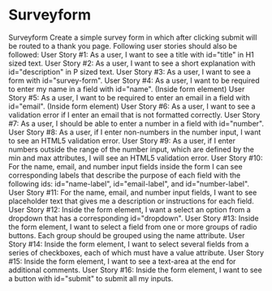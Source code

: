 # Surveyform
Surveyform
Create a simple survey form in which after clicking submit will be routed to a thank you page. Following user stories should also be followed:
User Story #1: As a user, I want to see a title with id="title" in H1 sized text.
User Story #2: As a user, I want to see a short explanation with id="description" in P sized text.
User Story #3: As a user, I want to see a form with id="survey-form".
User Story #4: As a user, I want to be required to enter my name in a field with id="name". (Inside form element)
User Story #5: As a user, I want to be required to enter an email in a field with id="email". (Inside form element)
User Story #6: As a user, I want to see a validation error if I enter an email that is not formatted correctly.
User Story #7: As a user, I should be able to enter a number in a field with id="number".
User Story #8: As a user, if I enter non-numbers in the number input, I want to see an HTML5 validation error.
User Story #9: As a user, if I enter numbers outside the range of the number input, which are defined by the min and max attributes, I will see an HTML5 validation error.
User Story #10: For the name, email, and number input fields inside the form I can see corresponding labels that describe the purpose of each field with the following ids: id="name-label", id="email-label", and id="number-label".
User Story #11: For the name, email, and number input fields, I want to see placeholder text that gives me a description or instructions for each field.
User Story #12: Inside the form element, I want a select an option from a dropdown that has a corresponding id="dropdown".
User Story #13: Inside the form element, I want to select a field from one or more groups of radio buttons. Each group should be grouped using the name attribute.
User Story #14: Inside the form element, I want to select several fields from a series of checkboxes, each of which must have a value attribute.
User Story #15: Inside the form element, I want to see a text-area at the end for additional comments.
User Story #16: Inside the form element, I want to see a button with id="submit" to submit all my inputs.
